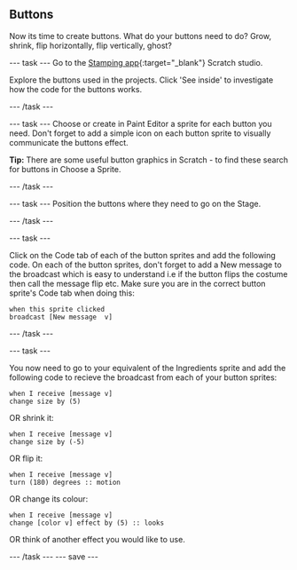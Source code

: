 ## Buttons
Now its time to create buttons. What do your buttons need to do? Grow, shrink, flip horizontally, flip vertically, ghost?

--- task ---
Go to the [Stamping app](https://scratch.mit.edu/studios/27160618){:target="_blank"} Scratch studio.

Explore the buttons used in the projects. Click 'See inside' to investigate how the code for the buttons works.

--- /task ---

--- task ---
Choose or create in Paint Editor a sprite for each button you need. Don't forget to add a simple icon on each button sprite to visually communicate the buttons effect.

**Tip:** There are some useful button graphics in Scratch - to find these search for buttons in Choose a Sprite.

--- /task ---

--- task ---
Position the buttons where they need to go on the Stage.

--- /task ---

--- task ---

Click on the Code tab of each of the button sprites and add the following code. On each of the button sprites, don't forget to add a New message to the broadcast which is easy to understand i.e if the button flips the costume then call the message flip etc. Make sure you are in the correct button sprite's Code tab when doing this:

```blocks3
when this sprite clicked
broadcast [New message  v]
```
--- /task ---

--- task ---

You now need to go to your equivalent of the Ingredients sprite and add the following code to recieve the broadcast from each of your button sprites:
```blocks3
when I receive [message v]
change size by (5)
```
OR shrink it:
```blocks3
when I receive [message v]
change size by (-5)
```
OR flip it:
```blocks3
when I receive [message v]
turn (180) degrees :: motion
```
OR change its colour:
```blocks3
when I receive [message v]
change [color v] effect by (5) :: looks
```
OR think of another effect you would like to use.

--- /task ---
--- save ---
